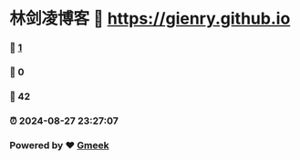# 林剑凌博客 :link: https://gienry.github.io 
### :page_facing_up: [1](https://gienry.github.io/tag.html) 
### :speech_balloon: 0 
### :hibiscus: 42 
### :alarm_clock: 2024-08-27 23:27:07 
### Powered by :heart: [Gmeek](https://github.com/Meekdai/Gmeek)

